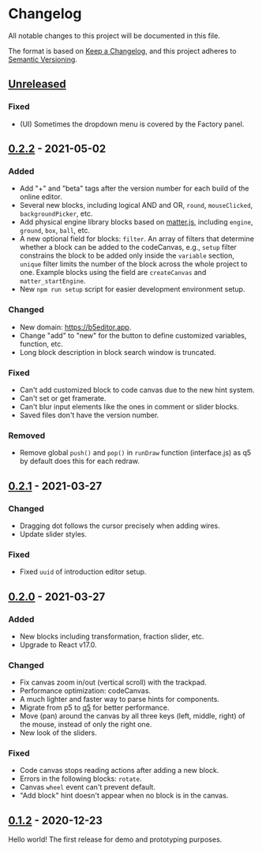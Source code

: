 # Changelog

All notable changes to this project will be documented in this file.

The format is based on [Keep a Changelog](https://keepachangelog.com/en/1.0.0/),
and this project adheres to [Semantic Versioning](https://semver.org/spec/v2.0.0.html).

## [Unreleased]

### Fixed

- (UI) Sometimes the dropdown menu is covered by the Factory panel.

## [0.2.2] - 2021-05-02

### Added

- Add "+" and "beta" tags after the version number for each build of the online editor.
- Several new blocks, including logical AND and OR, `round`, `mouseClicked`, `backgroundPicker`, etc.
- Add physical engine library blocks based on [matter.js](https://brm.io/matter-js/), including `engine`, `ground`, `box`, `ball`, etc.
- A new optional field for blocks: `filter`. An array of filters that determine whether a block can be added to the codeCanvas, e.g., `setup` filter constrains the block to be added only inside the `variable` section, `unique` filter limits the number of the block across the whole project to one. Example blocks using the field are `createCanvas` and `matter_startEngine`.
- New `npm run setup` script for easier development environment setup.

### Changed

- New domain: https://b5editor.app.
- Change "add" to "new" for the button to define customized variables, function, etc.
- Long block description in block search window is truncated.

### Fixed

- Can't add customized block to code canvas due to the new hint system.
- Can't set or get framerate.
- Can't blur input elements like the ones in comment or slider blocks.
- Saved files don't have the version number.

### Removed

- Remove global `push()` and `pop()` in `runDraw` function (interface.js) as q5 by default does this for each redraw.

## [0.2.1] - 2021-03-27

### Changed

- Dragging dot follows the cursor precisely when adding wires.
- Update slider styles.

### Fixed

- Fixed `uuid` of introduction editor setup.

## [0.2.0] - 2021-03-27

### Added

- New blocks including transformation, fraction slider, etc.
- Upgrade to React v17.0.

### Changed

- Fix canvas zoom in/out (vertical scroll) with the trackpad.
- Performance optimization: codeCanvas.
- A much lighter and faster way to parse hints for components.
- Migrate from p5 to [q5](https://github.com/peilingjiang-DEV/q5xjs) for better performance.
- Move (pan) around the canvas by all three keys (left, middle, right) of the mouse, instead of only the right one.
- New look of the sliders.

### Fixed

- Code canvas stops reading actions after adding a new block.
- Errors in the following blocks: `rotate`.
- Canvas `wheel` event can't prevent default.
- "Add block" hint doesn't appear when no block is in the canvas.

## [0.1.2] - 2020-12-23

Hello world! The first release for demo and prototyping purposes.

[unreleased]: https://github.com/peilingjiang/b5/compare/v0.2.2...HEAD
[0.2.2]: https://github.com/peilingjiang/b5/compare/v0.2.1...v0.2.2
[0.2.1]: https://github.com/peilingjiang/b5/compare/v0.2.0...v0.2.1
[0.2.0]: https://github.com/peilingjiang/b5/compare/v0.1.2...v0.2.0
[0.1.2]: https://github.com/peilingjiang/b5/releases/tag/v0.1.2
